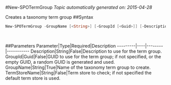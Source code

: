 #New-SPOTermGroup
*Topic automatically generated on: 2015-04-28*

Creates a taxonomy term group
##Syntax
```powershell
New-SPOTermGroup -GroupName [<String>] [-GroupId [<Guid>]] [-Description [<String>]] [-TermStoreName [<String>]]
```
&nbsp;

##Parameters
Parameter|Type|Required|Description
---------|----|--------|-----------
Description|String|False|Description to use for the term group.
GroupId|Guid|False|GUID to use for the term group; if not specified, or the empty GUID, a random GUID is generated and used.
GroupName|String|True|Name of the taxonomy term group to create.
TermStoreName|String|False|Term store to check; if not specified the default term store is used.
